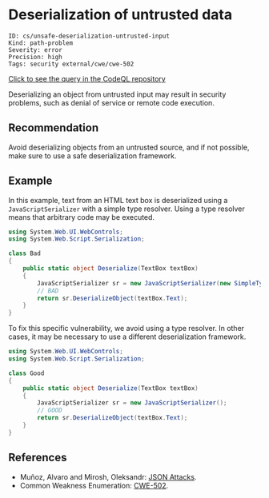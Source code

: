 # Deserialization of untrusted data

```
ID: cs/unsafe-deserialization-untrusted-input
Kind: path-problem
Severity: error
Precision: high
Tags: security external/cwe/cwe-502

```
[Click to see the query in the CodeQL repository](https://github.com/github/codeql/tree/main/csharp/ql/src/Security%20Features/CWE-502/UnsafeDeserializationUntrustedInput.ql)

Deserializing an object from untrusted input may result in security problems, such as denial of service or remote code execution.


## Recommendation
Avoid deserializing objects from an untrusted source, and if not possible, make sure to use a safe deserialization framework.


## Example
In this example, text from an HTML text box is deserialized using a `JavaScriptSerializer` with a simple type resolver. Using a type resolver means that arbitrary code may be executed.


```csharp
using System.Web.UI.WebControls;
using System.Web.Script.Serialization;

class Bad
{
    public static object Deserialize(TextBox textBox)
    {
        JavaScriptSerializer sr = new JavaScriptSerializer(new SimpleTypeResolver());
        // BAD
        return sr.DeserializeObject(textBox.Text);
    }
}

```
To fix this specific vulnerability, we avoid using a type resolver. In other cases, it may be necessary to use a different deserialization framework.


```csharp
using System.Web.UI.WebControls;
using System.Web.Script.Serialization;

class Good
{
    public static object Deserialize(TextBox textBox)
    {
        JavaScriptSerializer sr = new JavaScriptSerializer();
        // GOOD
        return sr.DeserializeObject(textBox.Text);
    }
}

```

## References
* Mu&ntilde;oz, Alvaro and Mirosh, Oleksandr: [JSON Attacks](https://www.blackhat.com/docs/us-17/thursday/us-17-Munoz-Friday-The-13th-Json-Attacks.pdf).
* Common Weakness Enumeration: [CWE-502](https://cwe.mitre.org/data/definitions/502.html).